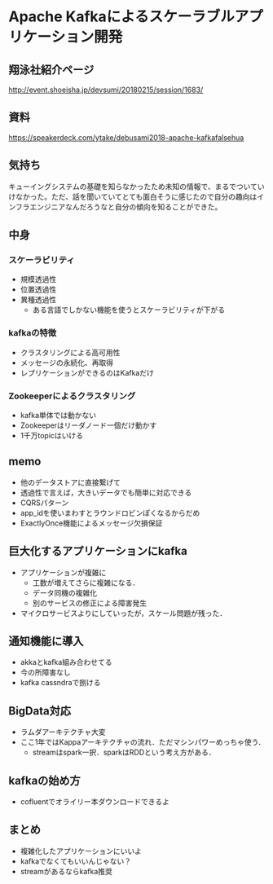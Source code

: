 # Apache Kafkaによるスケーラブルアプリケーション開発
## 翔泳社紹介ページ
http://event.shoeisha.jp/devsumi/20180215/session/1683/

## 資料
https://speakerdeck.com/ytake/debusami2018-apache-kafkafalsehua

## 気持ち
キューイングシステムの基礎を知らなかったため未知の情報で、まるでついていけなかった。ただ、話を聞いていてとても面白そうに感じたので自分の趣向はインフラエンジニアなんだろうなと自分の傾向を知ることができた。

## 中身
### スケーラビリティ
- 規模透過性
- 位置透過性
- 異種透過性
  - ある言語でしかない機能を使うとスケーラビリティが下がる

### kafkaの特徴
- クラスタリングによる高可用性
- メッセージの永続化、再取得
- レプリケーションができるのはKafkaだけ

### Zookeeperによるクラスタリング
- kafka単体では動かない
- Zookeeperはリーダノード一個だけ動かす
- 1千万topicはいける


## memo
- 他のデータストアに直接繋げて
- 透過性で言えば，大きいデータでも簡単に対応できる
- CQRSパターン
- app_idを使いまわすとラウンドロビンぽくなるからだめ
- ExactlyOnce機能によるメッセージ欠損保証


## 巨大化するアプリケーションにkafka
- アプリケーションが複雑に
  - 工数が増えてさらに複雑になる．
  - データ同機の複雑化
  - 別のサービスの修正による障害発生
- マイクロサービスよりにしていったが，スケール問題が残った．

## 通知機能に導入
- akkaとkafka組み合わせてる
- 今の所障害なし
- kafka cassndraで捌ける

## BigData対応
- ラムダアーキテクチャ大変
- ここ1年ではKappaアーキテクチャの流れ．ただマシンパワーめっちゃ使う．
  - streamはspark一択．sparkはRDDという考え方がある．

## kafkaの始め方
- cofluentでオライリー本ダウンロードできるよ

## まとめ
- 複雑化したアプリケーションにいいよ
- kafkaでなくてもいいんじゃない？
- streamがあるならkafka推奨